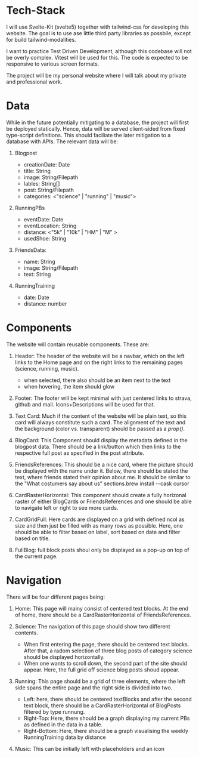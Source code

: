 # Tech-Stack
I will use Svelte-Kit (svelte5) together with tailwind-css for developing
this website. The goal is to use ase little third party libraries as
possbile, except for build tailwind-modalities. 

I want to practice Test Driven Development, although this codebase will
not be overly complex. Vitest will be used for this. The code is expected to be 
responsive to various screen formats.

The project will be my personal website where I will talk about my private
and professional work.

# Data
While in the future potentially mitigating to a database, the project will
first be deployed statically. Hence, data will be served client-sided from
fixed type-script definitions. This should faciliate the later mitigation
to a database with APIs. The relevant data will be:
1) Blogpost
    - creationDate: Date
    - title: String
    - image: String/Filepath
    - lables: String[]
    - post: String/Filepath
    - categories: <"science" | "running" | "music">

2) RunningPBs
    - eventDate: Date
    - eventLocation: String
    - distance: <"5k" | "10k" | "HM" | "M" >
    - usedShoe: String

3) FriendsData:
    - name: String
    - image: String/Filepath
    - text: String

4) RunningTraining
    - date: Date
    - distance: number

# Components
The website will contain reusable components. These are:
1) Header: The header of the website will be a navbar, which on the left
links to the Home page and on the right links to the remaining 
pages (science, running, music). 
    - when selected, there also should be an item next to the text
    - when hovering, the item should glow

2) Footer: The footer will be kept minimal with just centered links to
strava, github and mail. Icons+Descriptions will be used for that.

3) Text Card: Much if the content of the website will be plain text, so 
this card will always constitute such a card. The alignment of the text
and the background (color vs. transparent) should be passed as a *prop()*.

4) BlogCard: This Component should display the metadata defined in the blogpost
data. There should be a link/button which then links to the respective full
post as specified in the post attribute. 

5) FriendsReferences: This should be a nice card, where the picture should
be displayed with the name under it. Below, there should be stated the 
text, where friends stated their opinion about me. It should be similar to
the "What costumers say about us" sections.brew install --cask cursor

6) CardRasterHorizontal: This component should create a fully
horizonal raster of either BlogCards or FriendsReferences and one should be 
able to navigate left or right to see more cards.

7) CardGridFull: Here cards are displayed on a grid with defined ncol as
size and then just be filled with as many rows as possible. Here, one should 
be able to filter based on label, sort based on date and filter based on title.

8) FullBlog: full block posts shoul only be displayed as a pop-up on top
of the current page. 

# Navigation
There will be four different pages being:
1) Home: This page will mainy consist of centered text blocks. At the end of 
home, there should be a CardRasterHorizontal of FriendsReferences.

2) Science: The navigation of this page should show two different contents.
    - When first entering the page, there should be centered text blocks. 
    After that, a radom selection of three blog posts of category science 
    should be displayed horizontally.
    - When one wants to scroll down, the second part of the site should appear.
    Here, the full grid off science blog posts shoud appear. 

3) Running: This page should be a grid of three elements, where the left side 
spans the entire page and the right side is divided into two.
    - Left: here, there should be centered textBlocks and after the second
    text block, there should be a CardRasterHorizontal of BlogPosts 
    filtered by type runnung.
    - Right-Top: Here, there should be a graph displaying my current PBs as
    defined in the data in a table.
    - Right-Bottom: Here, there should be a graph visualising the weekly 
    RunningTraining data by distance

4) Music: This can be initially left with placeholders and an icon

